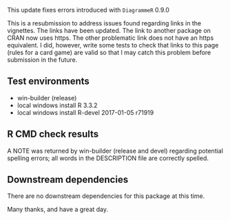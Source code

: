 This update fixes errors introduced with `DiagrammeR` 0.9.0

This is a resubmission to address issues found regarding links in the vignettes.
The links have been updated. The link to another package on CRAN now uses
https.  The other problematic link does not have an https equivalent.  I did,
however, write some tests to check that links to this page (rules for a card
game) are valid so that I may catch this problem before submission in the future.

## Test environments
* win-builder (release)
* local windows install R 3.3.2
* local windows install R-devel 2017-01-05 r71919

## R CMD check results

A NOTE was returned by win-builder (release and devel) regarding 
potential spelling errors; all words in the DESCRIPTION file are 
correctly spelled.

## Downstream dependencies
There are no downstream dependencies for this package
at this time.

Many thanks, and have a great day.